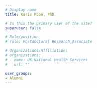 ```yaml
---
# Display name
title: Karis Moon, PhD

# Is this the primary user of the site?
superuser: false

# Role/position
# role: Postdoctoral Research Associate

# Organizations/Affiliations
# organizations:
# - name: UK National Health Services
#   url: ""

user_groups:
- Alumni
---
```

